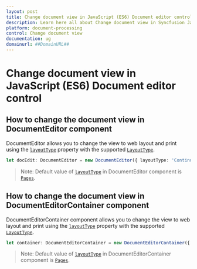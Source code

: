 ```yaml
---
layout: post
title: Change document view in JavaScript (ES6) Document editor control | Syncfusion
description: Learn here all about Change document view in Syncfusion JavaScript (ES6) Document editor control of Syncfusion Essential JS 2 and more.
platform: document-processing
control: Change document view 
documentation: ug
domainurl: ##DomainURL##
---
```


# Change document view in JavaScript (ES6) Document editor control

## How to change the document view in DocumentEditor component

DocumentEditor allows you to change the view to web layout and print using the [`layoutType`](https://ej2.syncfusion.com/documentation/api/document-editor#layouttype) property with the supported [`LayoutType`](https://ej2.syncfusion.com/documentation/api/document-editor/layoutType/).

```ts
let docEdit: DocumentEditor = new DocumentEditor({ layoutType: 'Continuous'});
```

>Note: Default value of [`layoutType`](https://ej2.syncfusion.com/documentation/api/document-editor#layouttype) in DocumentEditor component is [`Pages`](https://ej2.syncfusion.com/documentation/api/document-editor/layoutType/).

## How to change the document view in DocumentEditorContainer component

DocumentEditorContainer component allows you to change the view to web layout and print using the [`layoutType`](https://ej2.syncfusion.com/documentation/api/document-editor-container#layouttype) property with the supported [`LayoutType`](https://ej2.syncfusion.com/documentation/api/document-editor/layoutType/).

```ts
let container: DocumentEditorContainer = new DocumentEditorContainer({ layoutType: "Continuous" });
```

>Note: Default value of [`layoutType`](https://ej2.syncfusion.com/documentation/api/document-editor#layouttype) in DocumentEditorContainer component is [`Pages`](https://ej2.syncfusion.com/documentation/api/document-editor/layoutType/).